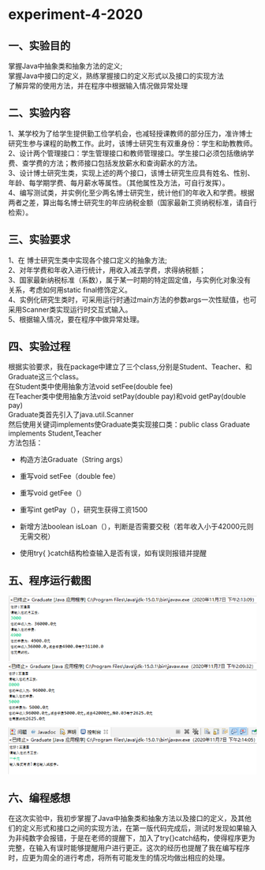 # experiment-4-2020
## 一、实验目的  
掌握Java中抽象类和抽象方法的定义;  
掌握Java中接口的定义，熟练掌握接口的定义形式以及接口的实现方法  
了解异常的使用方法，并在程序中根据输入情况做异常处理  
## 二、实验内容  
1、某学校为了给学生提供勤工俭学机会，也减轻授课教师的部分压力，准许博士研究生参与课程的助教工作。此时，该博士研究生有双重身份：学生和助教教师。  
2、设计两个管理接口：学生管理接口和教师管理接口。学生接口必须包括缴纳学费、查学费的方法；教师接口包括发放薪水和查询薪水的方法。  
3、设计博士研究生类，实现上述的两个接口，该博士研究生应具有姓名、性别、年龄、每学期学费、每月薪水等属性。（其他属性及方法，可自行发挥）。  
4、编写测试类，并实例化至少两名博士研究生，统计他们的年收入和学费。根据两者之差，算出每名博士研究生的年应纳税金额（国家最新工资纳税标准，请自行检索）。  

## 三、实验要求  
  
1、在 博士研究生类中实现各个接口定义的抽象方法;  
2、对年学费和年收入进行统计，用收入减去学费，求得纳税额；  
3、国家最新纳税标准（系数），属于某一时期的特定固定值，与实例化对象没有关系，考虑如何用static  final修饰定义。  
4、实例化研究生类时，可采用运行时通过main方法的参数args一次性赋值，也可采用Scanner类实现运行时交互式输入。  
5、根据输入情况，要在程序中做异常处理。  

## 四、实验过程  
根据实验要求，我在package中建立了三个class,分别是Student、Teacher、和Graduate这三个class。  
在Student类中使用抽象方法void setFee(double fee)  
在Teacher类中使用抽象方法void setPay(double pay)和void getPay(double pay)  
Graduate类首先引入了java.util.Scanner  
然后使用关键词implements使Graduate类实现接口类：public class Graduate implements Student,Teacher  
方法包括：
- 构造方法Graduate（String args）  

- 重写void setFee（double fee）  

- 重写void getFee（）  

- 重写int getPay（），研究生获得工资1500  

- 新增方法boolean isLoan（），判断是否需要交税（若年收入小于42000元则无需交税）  

- 使用try{
       }catch结构检查输入是否有误，如有误则报错并提醒  
## 五、程序运行截图  
![无需缴税](https://github.com/FanJiahang/Experiment-4-2020/blob/main/%E6%97%A0%E9%9C%80%E4%BA%A4%E7%A8%8E.png)  
![需要缴税](https://github.com/FanJiahang/Experiment-4-2020/blob/main/%E9%9C%80%E7%BC%B4%E7%A8%8E.png)  
![错误输入](https://github.com/FanJiahang/Experiment-4-2020/blob/main/%E9%94%99%E8%AF%AF%E8%BE%93%E5%85%A5.png)  
## 六、编程感想  
在这次实验中，我初步掌握了Java中抽象类和抽象方法以及接口的定义，及其他们的定义形式和接口之间的实现方法，在第一版代码完成后，测试时发现如果输入为非纯数字会报错，于是在老师的提醒下，加入了try{}catch结构，使得程序更为完整，在输入有误时能够提醒用户进行更正。这次的经历也提醒了我在编写程序时，应更为周全的进行考虑，将所有可能发生的情况均做出相应的处理。
